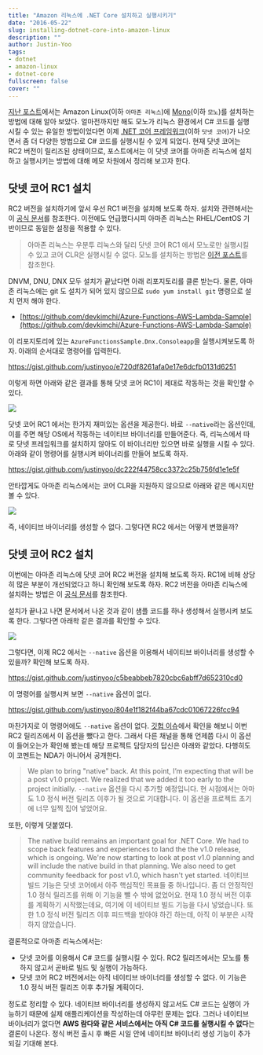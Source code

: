 ```yaml
---
title: "Amazon 리눅스에 .NET Core 설치하고 실행시키기"
date: "2016-05-22"
slug: installing-dotnet-core-into-amazon-linux
description: ""
author: Justin-Yoo
tags:
- dotnet
- amazon-linux
- dotnet-core
fullscreen: false
cover: ""
---
```


[지난 포스트](http://blog.aliencube.org/ko/2016/05/21/installing-mono-into-amazon-linux)에서는 Amazon Linux(이하 `아마존 리눅스`)에 [Mono](http://www.mono-project.com)(이하 `모노`)를 설치하는 방법에 대해 알아 보았다. 얼마전까지만 해도 모노가 리눅스 환경에서 C# 코드를 실행시킬 수 있는 유일한 방법이었다면 이제 [.NET 코어 프레임워크](https://www.microsoft.com/net/core)(이하 `닷넷 코어`)가 나오면서 좀 더 다양한 방법으로 C# 코드를 실행시킬 수 있게 되었다. 현재 닷넷 코어는 RC2 버전이 릴리즈된 상태이므로, 포스트에서는 이 닷넷 코어를 아마존 리눅스에 설치하고 실행시키는 방법에 대해 메모 차원에서 정리해 보고자 한다.

## 닷넷 코어 RC1 설치

RC2 버전을 설치하기에 앞서 우선 RC1 버전을 설치해 보도록 하자. 설치와 관련해서는 이 [공식 문서](https://docs.asp.net/en/1.0.0-rc1/getting-started/installing-on-linux.html#installing-on-centos-7)를 참조한다. 이전에도 언급했다시피 아마존 리눅스는 RHEL/CentOS 기반이므로 동일한 설정을 적용할 수 있다.

> 아마존 리눅스는 우분투 리눅스와 달리 닷넷 코어 RC1 에서 모노로만 실행시킬 수 있고 코어 CLR은 실행시킬 수 없다. 모노를 설치하는 방법은 [이전 포스트](http://blog.aliencube.org/ko/2016/05/21/installing-mono-into-amazon-linux)를 참조한다.

DNVM, DNU, DNX 모두 설치가 끝났다면 아래 리포지토리를 클론 받는다. 물론, 아마존 리눅스에는 git 도 설치가 되어 있지 않으므로 `sudo yum install git` 명령으로 설치 먼저 해야 한다.

- [https://github.com/devkimchi/Azure-Functions-AWS-Lambda-Sample](https://github.com/devkimchi/Azure-Functions-AWS-Lambda-Sample)

이 리포지토리에 있는 `AzureFunctionsSample.Dnx.Consoleapp`을 실행시켜보도록 하자. 아래의 순서대로 명령어를 입력한다.

https://gist.github.com/justinyoo/e720df8261afa0e17e6dcfb0131d6251

이렇게 하면 아래와 같은 결과를 통해 닷넷 코어 RC1이 제대로 작동하는 것을 확인할 수 있다.

![](https://sa0blogs.blob.core.windows.net/aliencube/2016/05/installing-dotnet-core-into-amazon-linux-01.png)

닷넷 코어 RC1 에서는 한가지 재미있는 옵션을 제공한다. 바로 `--native`라는 옵션인데, 이를 주면 해당 OS에서 작동하는 네이티브 바이너리를 만들어준다. 즉, 리눅스에서 따로 닷넷 프레임워크를 설치하지 않아도 이 바이너리만 있으면 바로 실행을 시킬 수 있다. 아래와 같이 명령어를 실행시켜 바이너리를 만들어 보도록 하자.

https://gist.github.com/justinyoo/dc222f44758cc3372c25b756fd1e1e5f

안타깝게도 아마존 리눅스에서는 코어 CLR을 지원하지 않으므로 아래와 같은 메시지만 볼 수 있다.

![](https://sa0blogs.blob.core.windows.net/aliencube/2016/05/installing-dotnet-core-into-amazon-linux-02.png)

즉, 네이티브 바이너리를 생성할 수 없다. 그렇다면 RC2 에서는 어떻게 변했을까?

## 닷넷 코어 RC2 설치

이번에는 아마존 리눅스에 닷넷 코어 RC2 버전을 설치해 보도록 하자. RC1에 비해 상당히 많은 부분이 개선되었다고 하니 확인해 보도록 하자. RC2 버전을 아마존 리눅스에 설치하는 방법은 이 [공식 문서](https://www.microsoft.com/net/core#centos)를 참조한다.

설치가 끝나고 나면 문서에서 나온 것과 같이 샘플 코드를 하나 생성해서 실행시켜 보도록 한다. 그렇다면 아래왁 같은 결과를 확인할 수 있다.

![](https://sa0blogs.blob.core.windows.net/aliencube/2016/05/installing-dotnet-core-into-amazon-linux-03.png)

그렇다면, 이제 RC2 에서는 `--native` 옵션을 이용해서 네이티브 바이너리를 생성할 수 있을까? 확인해 보도록 하자.

https://gist.github.com/justinyoo/c5beabbeb7820cbc6abff7d652310cd0

이 명령어를 실행시켜 보면 `--native` 옵션이 없다.

https://gist.github.com/justinyoo/804e1f182f44ba67cdc01067226fcc94

마찬가지로 이 명령어에도 `--native` 옵션이 없다. [깃헙 이슈](https://github.com/dotnet/cli/issues/2803#issuecomment-216334290)에서 확인을 해보니 이번 RC2 릴리즈에서 이 옵션을 뺐다고 한다. 그래서 다른 채널을 통해 언제쯤 다시 이 옵션이 들어오는가 확인해 봤는데 해당 프로젝트 담당자의 답신은 아래와 같았다. 다행히도 이 코멘트는 NDA가 아니어서 공개한다.

> We plan to bring "native" back. At this point, I’m expecting that will be a post v1.0 project. We realized that we added it too early to the project initially. `--native` 옵션을 다시 추가할 예정입니다. 현 시점에서는 아마도 1.0 정식 버전 릴리즈 이후가 될 것으로 기대합니다. 이 옵션을 프로젝트 초기에 너무 일찍 집어 넣었어요.

또한, 이렇게 덧붙였다.

> The native build remains an important goal for .NET Core. We had to scope back features and experiences to land the the v1.0 release, which is ongoing. We're now starting to look at post v1.0 planning and will include the native build in that planning. We also need to get community feedback for post v1.0, which hasn't yet started. 네이티브 빌드 기능은 닷넷 코어에서 아주 핵심적인 목표들 중 하나입니다. 좀 더 안정적인 1.0 정식 릴리즈를 위해 이 기능을 뺄 수 밖에 없었어요. 현재 1.0 정식 버전 이후를 계획하기 시작했는데요, 여기에 이 네이티브 빌드 기능을 다시 넣었습니다. 또한 1.0 정식 버전 릴리즈 이후 피드백을 받아야 하긴 하는데, 아직 이 부분은 시작하지 않았습니다.

결론적으로 아마존 리눅스에서는:

- 닷넷 코어를 이용해서 C# 코드를 실행시킬 수 있다. RC2 릴리즈에서는 모노를 통하지 않고서 곧바로 빌드 및 실행이 가능하다.
- 닷넷 코어 RC2 버전에서는 아직 네이티브 바이너리를 생성할 수 없다. 이 기능은 1.0 정식 버전 릴리즈 이후 추가될 계획이다.

정도로 정리할 수 있다. 네이티브 바이너리를 생성하지 않고서도 C# 코드는 실행이 가능하기 때문에 실제 애플리케이션을 작성하는데 아무런 문제는 없다. 그러나 네이티브 바이너리가 없다면 **AWS 람다와 같은 서비스에서는 아직 C# 코드를 실행시킬 수 없다**는 결론이 나온다. 정식 버전 출시 후 빠른 시일 안에 네이티브 바이너리 생성 기능이 추가되길 기대해 본다.
